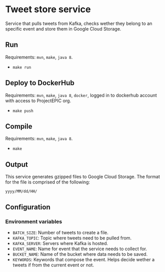 # Tweet store service

Service that pulls tweets from Kafka, checks wether they belong to an specific event and store them in Google Cloud Storage.

## Run

Requirements: `mvn`, `make`, `java 8`.

- `make run`

## Deploy to DockerHub

Requirements: `mvn`, `make`, `java 8`, `docker`, logged in to dockerhub account with access to ProjectEPIC org. 

- `make push`

## Compile 

Requirements: `mvn`, `make`, `java 8`.

- `make`

## Output

This service generates gzipped files  to Google Cloud Storage. The format for the file is comprised of the following:

`yyyy/MM/dd/HH/`

## Configuration
### Environment variables

- `BATCH_SIZE`: Number of tweets to create a file.
- `KAFKA_TOPIC`: Topic where tweets need to be pulled from.
- `KAFKA_SERVER`: Servers where Kafka is hosted.
- `EVENT_NAME`: Name for event that the service needs to collect for.
- `BUCKET_NAME`: Name of the bucket where data needs to be saved.
- `KEYWORDS`: Keywords that compose the event. Helps decide wether a tweets if from the current event or not.